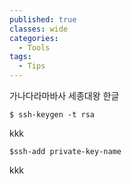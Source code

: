 ```yaml
---
published: true
classes: wide
categories:
  - Tools
tags:
  - Tips
---
```


가나다라마바사 세종대왕 한글

```
$ ssh-keygen -t rsa
```

kkk

```
$ssh-add private-key-name  
```
kkk
